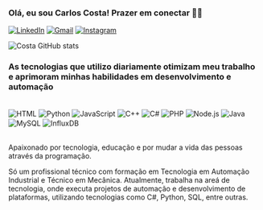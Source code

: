 ###  Olá, eu sou Carlos Costa! Prazer em conectar ✌🏾

[![LinkedIn](https://img.shields.io/badge/LinkedIn-0077B5?style=for-the-badge&logo=linkedin&logoColor=white)](https://www.linkedin.com/in/jos%C3%A9carlos97/)
[![Gmail](https://img.shields.io/badge/Gmail-D14836?style=for-the-badge&logo=gmail&logoColor=white)](https://mail.google.com/mail/u/0/?tab=rm&ogbl#inbox)
[![Instagram](https://img.shields.io/badge/Instagram-E4405F?style=for-the-badge&logo=instagram&logoColor=white)](https://www.instagram.com/costacarlos97/)

![Costa GitHub stats](https://github-readme-stats.vercel.app/api?username=costacarlos23&show_icons=true&theme=dracula)

### As tecnologias que utilizo diariamente otimizam meu trabalho e aprimoram minhas habilidades em desenvolvimento e automação

<div style="display: inline_block"><br>
    <img align="center" aLt="HTML" src="https://img.shields.io/badge/HTML-239120?style=for-the-badge&logo=html5&logoColor=white">
    <img align="center" aLt="Python" src="https://img.shields.io/badge/Python-3776AB?style=for-the-badge&logo=python&logoColor=white">
    <img align="center" aLt="JavaScript" src="https://img.shields.io/badge/JavaScript-F7DF1E?style=for-the-badge&logo=javascript&logoColor=black">
    <img align="center" aLt="C++" src="https://img.shields.io/badge/C%2B%2B-00599C?style=for-the-badge&logo=c%2B%2B&logoColor=white">
    <img align="center" aLt="C#" src="https://img.shields.io/badge/C%23-239120?style=for-the-badge&logo=c-sharp&logoColor=white">
    <img align="center" aLt="PHP" src="https://img.shields.io/badge/PHP-777BB4?style=for-the-badge&logo=php&logoColor=white">
    <img align="center" aLt="Node.js" src="https://img.shields.io/badge/Node.js-43853D?style=for-the-badge&logo=node.js&logoColor=white">
    <img align="center" aLt="Java" src="https://img.shields.io/badge/Java-ED8B00?style=for-the-badge&logo=openjdk&logoColor=white">
    <img align="center" aLt="MySQL" src="https://img.shields.io/badge/MySQL-005C84?style=for-the-badge&logo=mysql&logoColor=white">
    <img align="center" aLt="InfluxDB" src="https://img.shields.io/badge/InfluxDB-22ADF6?style=for-the-badge&logo=InfluxDB&logoColor=white">
<div><br/>

Apaixonado por tecnologia, educação e por mudar a vida das pessoas através da programação.

Só um profissional técnico com formação em Tecnologia em Automação Industrial e Técnico em Mecânica. Atualmente, trabalha na areá de tecnologia, onde executa projetos de automação e desenvolvimento de plataformas, utilizando tecnologias como C#, Python, SQL, entre outras.
